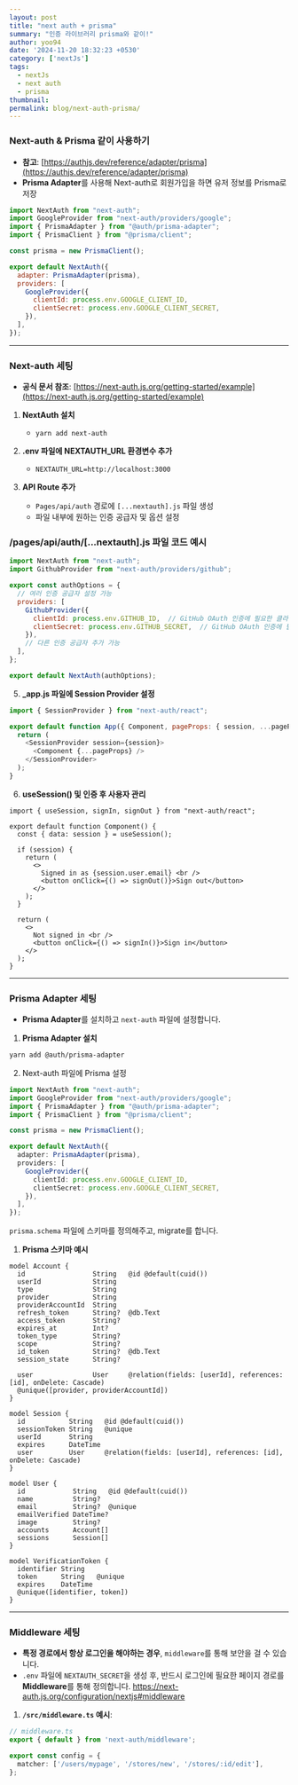 ```yaml
---
layout: post
title: "next auth + prisma"
summary: "인증 라이브러리 prisma와 같이!"
author: yoo94
date: '2024-11-20 18:32:23 +0530'
category: ['nextJs']
tags:
  - nextJs
  - next auth
  - prisma
thumbnail: 
permalink: blog/next-auth-prisma/
---
```


### Next-auth & Prisma 같이 사용하기

- **참고**: [https://authjs.dev/reference/adapter/prisma](https://authjs.dev/reference/adapter/prisma)
- **Prisma Adapter**를 사용해 Next-auth로 회원가입을 하면 유저 정보를 Prisma로 저장

```javascript
import NextAuth from "next-auth";
import GoogleProvider from "next-auth/providers/google";
import { PrismaAdapter } from "@auth/prisma-adapter";
import { PrismaClient } from "@prisma/client";

const prisma = new PrismaClient();

export default NextAuth({
  adapter: PrismaAdapter(prisma),
  providers: [
    GoogleProvider({
      clientId: process.env.GOOGLE_CLIENT_ID,
      clientSecret: process.env.GOOGLE_CLIENT_SECRET,
    }),
  ],
});
```
---

### Next-auth 세팅

- **공식 문서 참조**: [https://next-auth.js.org/getting-started/example](https://next-auth.js.org/getting-started/example)

1. **NextAuth 설치**
   - `yarn add next-auth`

2. **.env 파일에 NEXTAUTH_URL 환경변수 추가**
   - `NEXTAUTH_URL=http://localhost:3000`

3. **API Route 추가**
   - `Pages/api/auth` 경로에 `[...nextauth].js` 파일 생성
   - 파일 내부에 원하는 인증 공급자 및 옵션 설정

### /pages/api/auth/[...nextauth].js 파일 코드 예시

```javascript
import NextAuth from "next-auth";
import GithubProvider from "next-auth/providers/github";

export const authOptions = {
  // 여러 인증 공급자 설정 가능
  providers: [
    GithubProvider({
      clientId: process.env.GITHUB_ID,  // GitHub OAuth 인증에 필요한 클라이언트 ID
      clientSecret: process.env.GITHUB_SECRET,  // GitHub OAuth 인증에 필요한 클라이언트 시크릿
    }),
    // 다른 인증 공급자 추가 가능
  ],
};

export default NextAuth(authOptions);
```

5. **_app.js 파일에 Session Provider 설정**

```javascript
import { SessionProvider } from "next-auth/react";

export default function App({ Component, pageProps: { session, ...pageProps } }) {
  return (
    <SessionProvider session={session}>
      <Component {...pageProps} />
    </SessionProvider>
  );
}
```

6. **useSession() 및 인증 후 사용자 관리**

```tsx
import { useSession, signIn, signOut } from "next-auth/react";

export default function Component() {
  const { data: session } = useSession();

  if (session) {
    return (
      <>
        Signed in as {session.user.email} <br />
        <button onClick={() => signOut()}>Sign out</button>
      </>
    );
  }

  return (
    <>
      Not signed in <br />
      <button onClick={() => signIn()}>Sign in</button>
    </>
  );
}

```

---

### Prisma Adapter 세팅

- **Prisma Adapter**를 설치하고 `next-auth` 파일에 설정합니다.

1. **Prisma Adapter 설치**

```bash
yarn add @auth/prisma-adapter
```

2. Next-auth 파일에 Prisma 설정

```ts
import NextAuth from "next-auth";
import GoogleProvider from "next-auth/providers/google";
import { PrismaAdapter } from "@auth/prisma-adapter";
import { PrismaClient } from "@prisma/client";

const prisma = new PrismaClient();

export default NextAuth({
  adapter: PrismaAdapter(prisma),
  providers: [
    GoogleProvider({
      clientId: process.env.GOOGLE_CLIENT_ID,
      clientSecret: process.env.GOOGLE_CLIENT_SECRET,
    }),
  ],
});

```

`prisma.schema` 파일에 스키마를 정의해주고, migrate를 합니다.

1. **Prisma 스키마 예시**

```text
model Account {
  id                 String   @id @default(cuid())
  userId             String
  type               String
  provider           String
  providerAccountId  String
  refresh_token      String?  @db.Text
  access_token       String?
  expires_at         Int?
  token_type         String?
  scope              String?
  id_token           String?  @db.Text
  session_state      String?

  user               User     @relation(fields: [userId], references: [id], onDelete: Cascade)
  @unique([provider, providerAccountId])
}

model Session {
  id           String   @id @default(cuid())
  sessionToken String   @unique
  userId       String
  expires      DateTime
  user         User     @relation(fields: [userId], references: [id], onDelete: Cascade)
}

model User {
  id            String   @id @default(cuid())
  name          String?
  email         String?  @unique
  emailVerified DateTime?
  image         String?
  accounts      Account[]
  sessions      Session[]
}

model VerificationToken {
  identifier String
  token      String   @unique
  expires    DateTime
  @unique([identifier, token])
}
```

---

### Middleware 세팅

- **특정 경로에서 항상 로그인을 해야하는 경우**, `middleware`를 통해 보안을 걸 수 있습니다.
- `.env` 파일에 `NEXTAUTH_SECRET`을 생성 후, 반드시 로그인에 필요한 페이지 경로를 **Middleware**를 통해 정의합니다.
  https://next-auth.js.org/configuration/nextjs#middleware
1. **`/src/middleware.ts` 예시**:

```typescript
// middleware.ts
export { default } from 'next-auth/middleware';

export const config = {
  matcher: ['/users/mypage', '/stores/new', '/stores/:id/edit'],
};
```